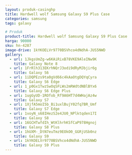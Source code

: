 ```yaml
---
layout: produk-casinghp
title: Hardwell wolf Samsung Galaxy S9 Plus Case
categories: samsung
tags: galaxy

# Produk
product-title: Hardwell wolf Samsung Galaxy S9 Plus Case
harga: 90000
sku: hn-4287
image-drive: 1kYKOELVr9770BSVhco4dNdhA-JUS5NWD
gallery:
  - url: 1JkgsUmZg-w6KAiRixB78VKE9AleINw9K
    title: Galaxy Note 8
  - url: 1FrRlh313EKrhNQrJ3odi9dRyMJbjir6g
    title: Galaxy S6
  - url: 1iDQPEzs9ta0gVd66c4kAaOtgDQYqCyra
    title: Galaxy S6 Edge
  - url: 1_p0Gx1TwzSwOqSFLWs2mRWdtdNBlBYx6
    title: Galaxy S6 Edge Plus
  - url: 1ugGyUD-1ROfob_Rf9A6HT7d4WHajAz4w
    title: Galaxy S7
  - url: 1XjfA5moI5b_Bi1uxlBujY02fq7BR_Umf
    title: Galaxy S7 Edge
  - url: 1voyN_s68IHezS2e4JU0_NPlktqden17I
    title: Galaxy S8
  - url: 16GCHTwfdIh_WtKlhrhKSfCaP978Hgnoj
    title: Galaxy S8 Plus
  - url: 1hUXM-_DtN7euTmz9EOkO0_GGRjUSb0nz
    title: Galaxy S9
  - url: 1kYKOELVr9770BSVhco4dNdhA-JUS5NWD
    title: Galaxy S9 Plus
---
```


